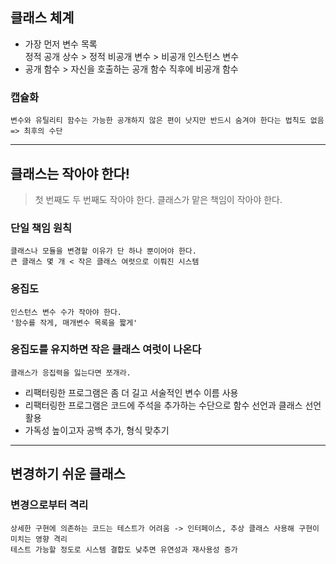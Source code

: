 ## 클래스 체계
* 가장 먼저 변수 목록   
	정적 공개 상수 > 정적 비공개 변수 > 비공개 인스턴스 변수
* 공개 함수 > 자신을 호출하는 공개 함수 직후에 비공개 함수

### 캡슐화 
	변수와 유틸리티 함수는 가능한 공개하지 않은 편이 낫지만 반드시 숨겨야 한다는 법칙도 없음 => 최후의 수단

***

## 클래스는 작아야 한다!
> 첫 번째도 두 번째도 작아야 한다. 
> 클래스가 맡은 책임이 작아야 한다.

### 단일 책임 원칙
	클래스나 모듈을 변경할 이유가 단 하나 뿐이어야 한다.
	큰 클래스 몇 개 < 작은 클래스 여럿으로 이뤄진 시스템

### 응집도 
	인스턴스 변수 수가 작아야 한다.
	'함수를 작게, 매개변수 목록을 짧게'

### 응집도를 유지하면 작은 클래스 여럿이 나온다
	클래스가 응집력을 잃는다면 쪼개라.
* 리팩터링한 프로그램은 좀 더 길고 서술적인 변수 이름 사용
* 리팩터링한 프로그램은 코드에 주석을 추가하는 수단으로 함수 선언과 클래스 선언 활용
* 가독성 높이고자 공백 추가, 형식 맞추기 

***
## 변경하기 쉬운 클래스
### 변경으로부터 격리
	상세한 구현에 의존하는 코드는 테스트가 어려움 -> 인터페이스, 추상 클래스 사용해 구현이 미치는 영향 격리
	테스트 가능할 정도로 시스템 결합도 낮추면 유연성과 재사용성 증가
